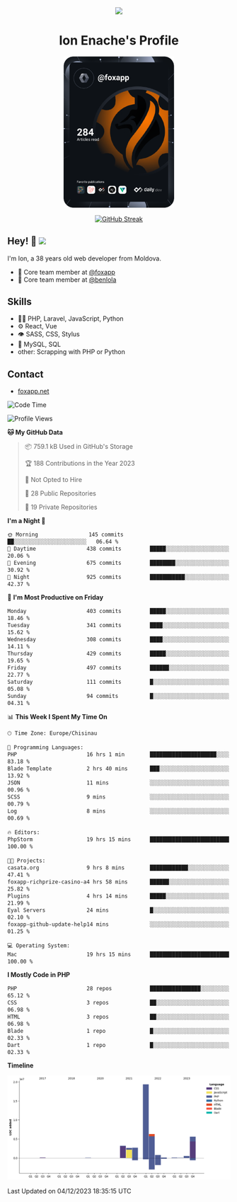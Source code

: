 <div id="header" align="center">
  <img src="https://media.giphy.com/media/M9gbBd9nbDrOTu1Mqx/giphy.gif" width="100"/>
	<h1>Ion Enache's Profile</h1>
</div>
<div align="center">
	<a href="https://app.daily.dev/foxapp"><img src="https://github.com/foxapp/foxapp/blob/master/devcard.svg" width="250" alt="Ion Enache's Dev Card"/></a>
</div>


<div align="center">
	
[![GitHub Streak](http://github-readme-streak-stats.herokuapp.com?user=foxapp&hide_border=true&date_format=M%20j%5B%2C%20Y%5D)](https://git.io/streak-stats)
	
</div>


## Hey! 👋 <img src="https://media.giphy.com/media/hvRJCLFzcasrR4ia7z/giphy.gif" width="30px"/>
I'm Ion, a 38 years old web developer from Moldova.


- 👥 Core team member at [@foxapp](https://github.com/foxapp)
- 👥 Core team member at [@benlola](https://github.com/benlola)

## Skills
- 👨‍💻 PHP, Laravel, JavaScript, Python
- ⚙️ React, Vue
- 👁️ SASS, CSS, Stylus
- 💽 MySQL, SQL
- other: Scrapping with PHP or Python

## Contact
- [foxapp.net](https://www.foxapp.net)

<!--START_SECTION:waka-->
![Code Time](http://img.shields.io/badge/Code%20Time-1%2C645%20hrs%2037%20mins-blue)

![Profile Views](http://img.shields.io/badge/Profile%20Views-0-blue)

**🐱 My GitHub Data** 

> 📦 759.1 kB Used in GitHub's Storage 
 > 
> 🏆 188 Contributions in the Year 2023
 > 
> 🚫 Not Opted to Hire
 > 
> 📜 28 Public Repositories 
 > 
> 🔑 19 Private Repositories 
 > 
**I'm a Night 🦉** 

```text
🌞 Morning                145 commits         ██░░░░░░░░░░░░░░░░░░░░░░░   06.64 % 
🌆 Daytime                438 commits         █████░░░░░░░░░░░░░░░░░░░░   20.06 % 
🌃 Evening                675 commits         ████████░░░░░░░░░░░░░░░░░   30.92 % 
🌙 Night                  925 commits         ███████████░░░░░░░░░░░░░░   42.37 % 
```
📅 **I'm Most Productive on Friday** 

```text
Monday                   403 commits         █████░░░░░░░░░░░░░░░░░░░░   18.46 % 
Tuesday                  341 commits         ████░░░░░░░░░░░░░░░░░░░░░   15.62 % 
Wednesday                308 commits         ████░░░░░░░░░░░░░░░░░░░░░   14.11 % 
Thursday                 429 commits         █████░░░░░░░░░░░░░░░░░░░░   19.65 % 
Friday                   497 commits         ██████░░░░░░░░░░░░░░░░░░░   22.77 % 
Saturday                 111 commits         █░░░░░░░░░░░░░░░░░░░░░░░░   05.08 % 
Sunday                   94 commits          █░░░░░░░░░░░░░░░░░░░░░░░░   04.31 % 
```


📊 **This Week I Spent My Time On** 

```text
🕑︎ Time Zone: Europe/Chisinau

💬 Programming Languages: 
PHP                      16 hrs 1 min        █████████████████████░░░░   83.18 % 
Blade Template           2 hrs 40 mins       ███░░░░░░░░░░░░░░░░░░░░░░   13.92 % 
JSON                     11 mins             ░░░░░░░░░░░░░░░░░░░░░░░░░   00.96 % 
SCSS                     9 mins              ░░░░░░░░░░░░░░░░░░░░░░░░░   00.79 % 
Log                      8 mins              ░░░░░░░░░░░░░░░░░░░░░░░░░   00.69 % 

🔥 Editors: 
PhpStorm                 19 hrs 15 mins      █████████████████████████   100.00 % 

🐱‍💻 Projects: 
casata.org               9 hrs 8 mins        ████████████░░░░░░░░░░░░░   47.41 % 
foxapp-richprize-casino-a4 hrs 58 mins       ██████░░░░░░░░░░░░░░░░░░░   25.82 % 
Plugins                  4 hrs 14 mins       █████░░░░░░░░░░░░░░░░░░░░   21.99 % 
Eyal Servers             24 mins             █░░░░░░░░░░░░░░░░░░░░░░░░   02.10 % 
foxapp-github-update-help14 mins             ░░░░░░░░░░░░░░░░░░░░░░░░░   01.25 % 

💻 Operating System: 
Mac                      19 hrs 15 mins      █████████████████████████   100.00 % 
```

**I Mostly Code in PHP** 

```text
PHP                      28 repos            ████████████████░░░░░░░░░   65.12 % 
CSS                      3 repos             ██░░░░░░░░░░░░░░░░░░░░░░░   06.98 % 
HTML                     3 repos             ██░░░░░░░░░░░░░░░░░░░░░░░   06.98 % 
Blade                    1 repo              █░░░░░░░░░░░░░░░░░░░░░░░░   02.33 % 
Dart                     1 repo              █░░░░░░░░░░░░░░░░░░░░░░░░   02.33 % 
```



**Timeline**

![Lines of Code chart](https://raw.githubusercontent.com/foxapp/foxapp/master/assets/bar_graph.png)


 Last Updated on 04/12/2023 18:35:15 UTC
<!--END_SECTION:waka-->
